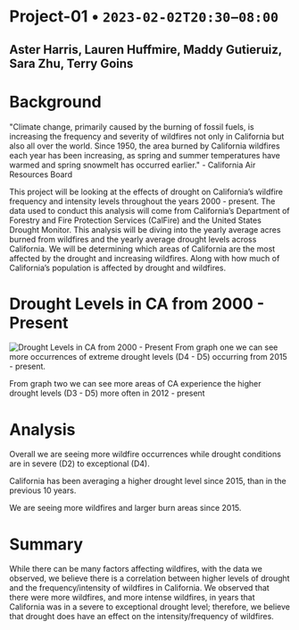 # Project-01    •   `2023-02-02T20:30−08:00`
## Aster Harris, Lauren Huffmire, Maddy Gutieruiz, Sara Zhu, Terry Goins

# Background

"Climate change, primarily caused by the burning of fossil fuels, is increasing the frequency and severity of wildfires not only in California but also all over the world. Since 1950, the area burned by California wildfires each year has been increasing, as spring and summer temperatures have warmed and spring snowmelt has occurred earlier." - California Air Resources Board
 
This project will be looking at the effects of drought on California’s wildfire frequency and intensity levels throughout the years 2000 - present. The data used to conduct this analysis will come from California’s Department of Forestry and Fire Protection Services (CalFire) and the United States Drought Monitor. This analysis will be diving into the yearly average acres burned from wildfires and the yearly average drought levels across California. We will be determining which areas of California are the most affected by the drought and increasing wildfires. Along with how much of California’s population is affected by drought and wildfires.  

# Drought Levels in CA from 2000 - Present
![Drought Levels in CA from 2000 - Present](https://github.com/aharris206/Project_01/blob/Maddy/Images/Drought%20Level%20over%20time_Final.png)
From graph one we can see more occurrences of extreme drought levels (D4 - D5) occurring from 2015 - present.

From graph two we can see more areas of CA experience the higher drought levels (D3 - D5) more often in 2012 - present


# Analysis

Overall we are seeing more wildfire occurrences while drought conditions are in severe (D2) to exceptional (D4). 

California has been averaging a higher drought level since 2015, than in the previous 10 years.

We are seeing more wildfires and larger burn areas since 2015.

# Summary

While there can be many factors affecting wildfires, with the data we observed, we believe there is a correlation between higher levels of drought and the frequency/intensity of wildfires in California. We observed that there were more wildfires, and more intense wildfires, in years that California was in a severe to exceptional drought level; therefore, we believe that drought does have an effect on the intensity/frequency of wildfires.
